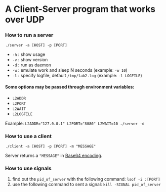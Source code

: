 # A Client-Server program that works over UDP
### How to run a server
`./server -a [HOST] -p [PORT]`
- `-h` : show usage
- `-v` : show version
- `-d` : run as daemon
- `-w` : emulate work and sleep N seconds (example: `-w 10`)
- `-l` : specify logfile, default `/tmp/lab2.log` (example: `-l LOGFILE`)

#### Some options may be passed through environment variables:
- `L2ADDR`
- `L2PORT`
- `L2WAIT`
- `L2LOGFILE`

Example: `L2ADDR="127.0.0.1" L2PORT="8080" L2WAIT=10 ./server -d`

### How to use a client
`./client -a [HOST] -p [PORT] -m "MESSAGE"`

Server returns a `"MESSAGE"` in [Base64 encoding](https://en.wikipedia.org/wiki/Base64).

### How to use signals
1. find out the `pid_of_server` with the following command: `lsof -i :[PORT]`
2. use the following command to sent a signal: `kill -SIGNAL pid_of_server`
